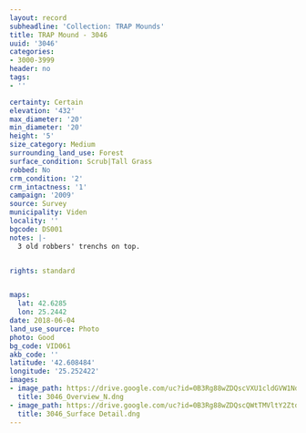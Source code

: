 ```yaml
---
layout: record
subheadline: 'Collection: TRAP Mounds'
title: TRAP Mound - 3046
uuid: '3046'
categories:
- 3000-3999
header: no
tags:
- ''

certainty: Certain
elevation: '432'
max_diameter: '20'
min_diameter: '20'
height: '5'
size_category: Medium
surrounding_land_use: Forest
surface_condition: Scrub|Tall Grass
robbed: No
crm_condition: '2'
crm_intactness: '1'
campaign: '2009'
source: Survey
municipality: Viden
locality: ''
bgcode: DS001
notes: |-
  3 old robbers' trenchs on top.


rights: standard


maps:
  lat: 42.6285
  lon: 25.2442
date: 2018-06-04
land_use_source: Photo
photo: Good
bg_code: VID061
akb_code: ''
latitude: '42.608484'
longitude: '25.252422'
images:
- image_path: https://drive.google.com/uc?id=0B3Rg88wZDQscVXU1cldGVW1Ndzg
  title: 3046_Overview_N.dng
- image_path: https://drive.google.com/uc?id=0B3Rg88wZDQscQWtTMVltY2ZtdVU
  title: 3046_Surface Detail.dng
---
```

